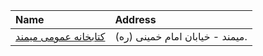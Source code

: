 | Name                                     | Address                         |
|:-----------------------------------------|:--------------------------------|
| [كتابخانه عمومی میمند](http://farspl.ir) | میمند - خیابان امام خمینی (ره). |
